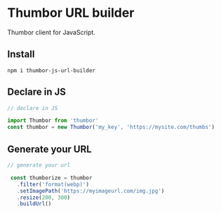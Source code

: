 # Thumbor URL builder
Thumbor client for JavaScript.

## Install

```
npm i thumbor-js-url-builder
```

## Declare in JS

```js
// declare in JS

import Thumbor from 'thumbor'
const thumbor = new Thumbor('my_key', 'https://mysite.com/thumbs')
```

## Generate your URL

```js
// generate your url

 const thumborize = thumbor
   .filter('format(webp)')
   .setImagePath('https://myimageurl.com/img.jpg')
   .resize(200, 300)
   .buildUrl()
```